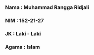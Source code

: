 ### Nama   : Muhammad Rangga Ridjali
### NIM    : 152-21-27
### JK     : Laki - Laki
### Agama  : Islam
